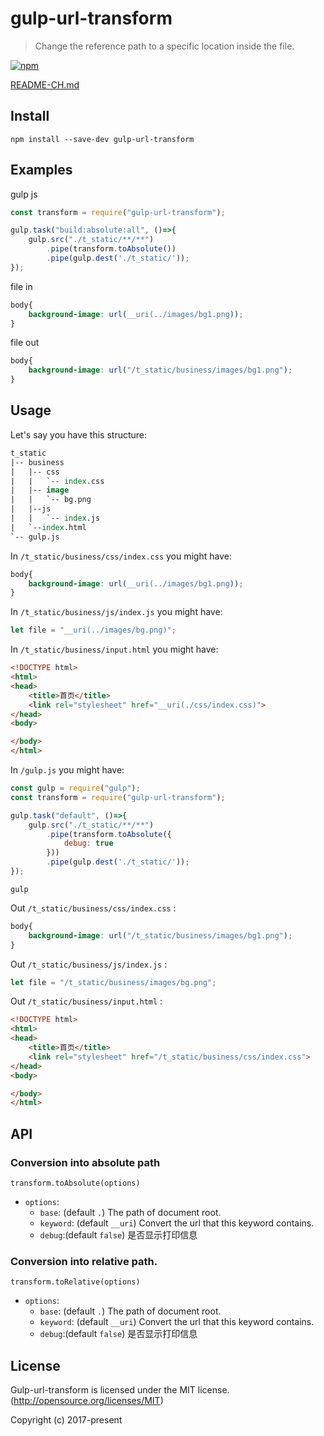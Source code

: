 
# gulp-url-transform
> Change the reference path to a specific location inside the file.

[![npm](https://nodei.co/npm/gulp-url-transform.png?downloads=true&downloadRank=true&stars=true)](https://nodei.co/npm/gulp-url-transform/)

[README-CH.md](https://github.com/holidaypenguin/gulp-url-transform/blob/master/README-CH.md)

## Install

```
npm install --save-dev gulp-url-transform
```

## Examples

gulp js

```js
const transform = require("gulp-url-transform");

gulp.task("build:absolute:all", ()=>{
    gulp.src("./t_static/**/**")
        .pipe(transform.toAbsolute())
        .pipe(gulp.dest('./t_static/'));
});
```

file in

```css
body{
    background-image: url(__uri(../images/bg1.png));
}
```

file out
```css
body{
    background-image: url("/t_static/business/images/bg1.png");
}
```

## Usage

Let's say you have this structure:

```tcl
t_static
|-- business
|   |-- css
|   |   `-- index.css
|   |-- image
|   |   `-- bg.png
|   |--js
|   |   `-- index.js
|   `--index.html
`-- gulp.js
```
In `/t_static/business/css/index.css` you might have:

```css
body{
    background-image: url(__uri(../images/bg1.png));
}
```

In `/t_static/business/js/index.js` you might have:

```js
let file = "__uri(../images/bg.png)";
```

In `/t_static/business/input.html` you might have:

```html
<!DOCTYPE html>
<html>
<head>
    <title>首页</title>
    <link rel="stylesheet" href="__uri(./css/index.css)">
</head>
<body>

</body>
</html>
```

In `/gulp.js` you might have:

```js
const gulp = require("gulp");
const transform = require("gulp-url-transform");

gulp.task("default", ()=>{
    gulp.src("./t_static/**/**")
        .pipe(transform.toAbsolute({
            debug: true
        }))
        .pipe(gulp.dest('./t_static/'));
});
```

`gulp`

Out `/t_static/business/css/index.css` :

```css
body{
    background-image: url("/t_static/business/images/bg1.png");
}
```

Out `/t_static/business/js/index.js` :

```js
let file = "/t_static/business/images/bg.png";
```

Out `/t_static/business/input.html` :

```html
<!DOCTYPE html>
<html>
<head>
    <title>首页</title>
    <link rel="stylesheet" href="/t_static/business/css/index.css">
</head>
<body>

</body>
</html>
```



## API

### Conversion into absolute path

`transform.toAbsolute(options)`
* `options`:
    * `base`: (default `.`) The path of document root.
    * `keyword`: (default `__uri`) Convert the url that this keyword contains.
    * `debug`:(default `false`) 是否显示打印信息

### Conversion into relative path.

`transform.toRelative(options)`
* `options`:
    * `base`: (default `.`) The path of document root.
    * `keyword`: (default `__uri`) Convert the url that this keyword contains.
    * `debug`:(default `false`) 是否显示打印信息

## License

Gulp-url-transform is licensed under the MIT license. (http://opensource.org/licenses/MIT)

Copyright (c) 2017-present